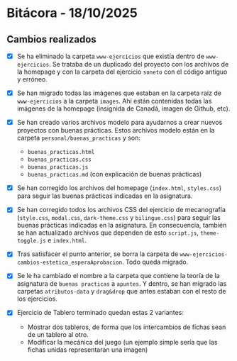 # Bitácora - 18/10/2025

## Cambios realizados

- [x] Se ha eliminado la carpeta `www-ejercicios` que existía dentro de `www-ejercicios`. Se trataba de un duplicado del proyecto con los archivos de la homepage y con la carpeta del ejercicio `soneto` con el código antiguo y erróneo.
- [x] Se han migrado todas las imágenes que estaban en la carpeta raíz de `www-ejercicios` a la carpeta `images`. Ahí están contenidas todas las imágenes de la homepage (insignida de Canadá, imagen de Github, etc).
- [x] Se han creado varios archivos modelo para ayudarnos a crear nuevos proyectos con buenas prácticas. Estos archivos modelo están en la carpeta `personal/buenas_practicas` y son:
  - `buenas_practicas.html`
  - `buenas_practicas.css`
  - `buenas_practicas.js`
  - `buenas_practicas.md` (con explicación de buenas prácticas) 

- [x] Se han corregido los archivos del homepage (`index.html`, `styles.css`) para seguir las buenas prácticas indicadas en la asignatura.
- [x] Se han corregido todos los archivos CSS del ejercicio de mecanografía (`style.css`, `modal.css`, `dark-theme.css` y `bilingue.css`) para seguir las buenas prácticas indicadas en la asignatura. En consecuencia, también se han actualizado archivos que dependen de esto `script.js`, `theme-toggle.js` e `index.html`. 
- [x] Tras satisfacer el punto anterior, se borra la carpeta de `www-ejercicios-cambios-estetica_esperaAprobacion`. Todo queda migrado.
- [x] Se le ha cambiado el nombre a la carpeta que contiene la teoría de la asignatura de `buenas practicas` a `apuntes`. Y dentro, se han migrado las carpetas `atributos-data` y `drag&drop` que antes estaban con el resto de los ejercicios.
- [x] Ejercicio de Tablero terminado quedan estas 2 variantes:
  - Mostrar dos tableros, de forma que los intercambios de fichas sean de un tablero al otro.
  - Modificar la mecánica del juego (un ejemplo simple sería que las fichas unidas representaran una imagen)